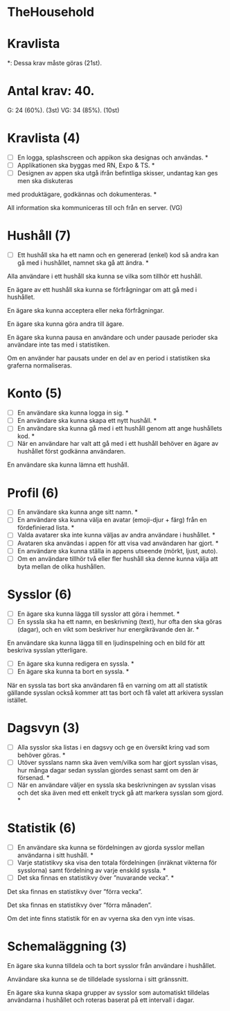 # TheHousehold

# Kravlista
*: Dessa krav måste göras (21st).

# Antal krav: 40.
G: 24 (60%).  (3st)
VG: 34 (85%).
  (10st)

# Kravlista (4)
- [ ] En logga, splashscreen och appikon ska designas och användas. *
- [ ] Applikationen ska byggas med RN, Expo & TS. *
- [ ] Designen av appen ska utgå ifrån befintliga skisser, undantag kan ges men ska diskuteras

med produktägare, godkännas och dokumenteras. *

All information ska kommuniceras till och från en server. (VG)

# Hushåll (7)
- [ ] Ett hushåll ska ha ett namn och en genererad (enkel) kod så andra kan gå med i hushållet,
namnet ska gå att ändra. *

Alla användare i ett hushåll ska kunna se vilka som tillhör ett hushåll.

En ägare av ett hushåll ska kunna se förfrågningar om att gå med i hushållet.

En ägare ska kunna acceptera eller neka förfrågningar.

En ägare ska kunna göra andra till ägare.

En ägare ska kunna pausa en användare och under pausade perioder ska användare inte
tas med i statistiken.

Om en använder har pausats under en del av en period i statistiken ska graferna
normaliseras.

# Konto (5)
- [ ] En användare ska kunna logga in sig. *
- [ ] En användare ska kunna skapa ett nytt hushåll. *
- [ ] En användare ska kunna gå med i ett hushåll genom att ange hushållets kod. *
- [ ] När en användare har valt att gå med i ett hushåll behöver en ägare av hushållet först
godkänna användaren.

En användare ska kunna lämna ett hushåll.

# Profil (6)
- [ ] En användare ska kunna ange sitt namn. *
- [ ] En användare ska kunna välja en avatar (emoji-djur + färg) från en fördefinierad lista. *
- [ ] Valda avatarer ska inte kunna väljas av andra användare i hushållet. *
- [ ] Avataren ska användas i appen för att visa vad användaren har gjort. *
- [ ] En användare ska kunna ställa in appens utseende (mörkt, ljust, auto).
- [ ] Om en användare tillhör två eller fler hushåll ska denne kunna välja att byta mellan de
olika hushållen.

# Sysslor (6)
- [ ] En ägare ska kunna lägga till sysslor att göra i hemmet. *
- [ ] En syssla ska ha ett namn, en beskrivning (text), hur ofta den ska göras (dagar), och en
vikt som beskriver hur energikrävande den är. *

En användare ska kunna lägga till en ljudinspelning och en bild för att beskriva sysslan
ytterligare.

- [ ] En ägare ska kunna redigera en syssla. *
- [ ] En ägare ska kunna ta bort en syssla. *

När en syssla tas bort ska användaren få en varning om att all statistik gällande sysslan
också kommer att tas bort och få valet att arkivera sysslan istället.

# Dagsvyn (3)
- [ ] Alla sysslor ska listas i en dagsvy och ge en översikt kring vad som behöver göras. *
- [ ] Utöver sysslans namn ska även vem/vilka som har gjort sysslan visas, hur många dagar
sedan sysslan gjordes senast samt om den är försenad. *
- [ ] När en användare väljer en syssla ska beskrivningen av sysslan visas och det ska även
med ett enkelt tryck gå att markera sysslan som gjord. *

# Statistik (6)
- [ ] En användare ska kunna se fördelningen av gjorda sysslor mellan användarna i sitt
hushåll. *
- [ ] Varje statistikvy ska visa den totala fördelningen (inräknat vikterna för sysslorna) samt
fördelning av varje enskild syssla. *
- [ ] Det ska finnas en statistikvy över ”nuvarande vecka”. *

Det ska finnas en statistikvy över ”förra vecka”.

Det ska finnas en statistikvy över ”förra månaden”. 

Om det inte finns statistik för en av vyerna ska den vyn inte visas.

# Schemaläggning (3)
En ägare ska kunna tilldela och ta bort sysslor från användare i hushållet.

Användare ska kunna se de tilldelade sysslorna i sitt gränssnitt.

En ägare ska kunna skapa grupper av sysslor som automatiskt tilldelas användarna i
hushållet och roteras baserat på ett intervall i dagar. 
